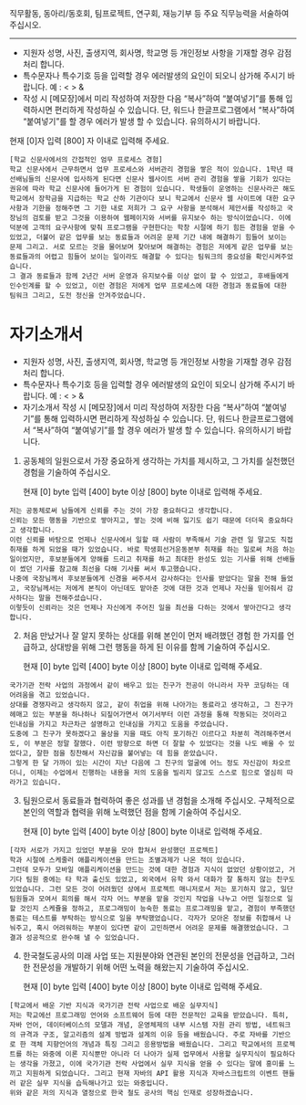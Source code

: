 직무활동, 동아리/동호회, 팀프로젝트, 연구회, 재능기부 등 주요 직무능력을 서술하여 주십시오.

***

- 지원자 성명, 사진, 출생지역, 회사명, 학교명 등 개인정보 사항을 기재할 경우 감점처리 합니다.
- 특수문자나 특수기호 등을 입력할 경우 에러발생의 요인이 되오니 삼가해 주시기 바랍니다. 예 : <  > &
- 작성 시 [메모장]에서 미리 작성하여 저장한 다음 “복사”하여 “붙여넣기”를 통해 입력하시면 편리하게 작성하실 수 있습니다. 
  단, 워드나 한글프로그램에서 “복사”하여 “붙여넣기”를 할 경우 에러가 발생 할 수 있습니다. 유의하시기 바랍니다.

현재 [0]자 입력 [800] 자 이내로 입력해 주세요.

```
[학교 신문사에서의 간접적인 엄무 프로세스 경험]
학교 신문사에서 근무하면서 업무 프로세스와 서버관리 경험을 쌓은 적이 있습니다. 1학년 때 선배님들의 신문사에 입사하게 된다면 신문사 웹사이트 서버 관리 경험을 쌓을 기회가 있다는 권유에 따라 학교 신문사에 들어가게 된 경험이 있습니다. 학생들이 운영하는 신문사라곤 해도 학교에서 장학금을 지급하는 학교 산하 기관이다 보니 학교에서 신문사 웹 사이트에 대한 요구사항과 기한을 정해주면 그 기한 내로 저희가 그 요구 사항을 분석해서 제안서를 작성하고 국장님의 검토를 받고 그것을 이용하여 웹페이지와 서버를 유지보수 하는 방식이었습니다. 이에 덕분에 고객의 요구사항에 맞춰 프로그램을 구현한다는 학창 시절에 하기 힘든 경험을 얻을 수 있었고, 더불어 같은 업무를 보는 동료들과 어려운 문제 기간 내에 해결하기 힘들어 보이는 문제 그리고. 서로 모르는 것을 물어보며 찾아보며 해결하는 경험은 저에게 같은 업무를 보는 동료들과의 어렵고 힘들어 보이는 일이라도 해결할 수 있다는 팀워크의 중요성을 확인시켜주었습니다.
그 결과 동료들과 함께 2년간 서버 운영과 유지보수를 이상 없이 할 수 있었고, 후배들에게 인수인계를 할 수 있었고, 이런 경험은 저에게 업무 프로세스에 대한 경험과 동료들에 대한 팀워크 그리고, 도전 정신을 안겨주었습니다.
```





# 자기소개서

- 지원자 성명, 사진, 출생지역, 회사명, 학교명 등 개인정보 사항을 기재할 경우 감점처리 합니다.
- 특수문자나 특수기호 등을 입력할 경우 에러발생의 요인이 되오니 삼가해 주시기 바랍니다. 예 : <  > &
- 자기소개서 작성 시 [메모장]에서 미리 작성하여 저장한 다음 “복사”하여 “붙여넣기”를 통해 입력하시면 편리하게 작성하실 수 있습니다. 
  단, 워드나 한글프로그램에서 “복사”하여 “붙여넣기”를 할 경우 에러가 발생 할 수 있습니다. 유의하시기 바랍니다.



1. 공동체의 일원으로서 가장 중요하게 생각하는 가치를 제시하고, 그 가치를 실천했던 경험을 기술하여 주십시오.

   현재 [0] byte 입력 [400] byte 이상 [800] byte 이내로 입력해 주세요.

```
저는 공동체로써 남들에게 신뢰를 주는 것이 가장 중요하다고 생각합니다.
신뢰는 모든 행동을 기반으로 쌓아지고, 쌓는 것에 비해 잃기도 쉽기 때문에 더더욱 중요하다고 생각합니다.
이런 신뢰를 바탕으로 언제나 신문사에서 일할 때 사람이 부족해서 기술 관련 일 말고도 직접 취재를 하게 되었을 때가 있었습니다. 바로 학생회선거운동본부 취재를 하는 일로써 처음 하는 일이었지만, 후보분들에게 양해를 드리고 취재를 하고 최대한 완성도 있는 기사를 위해 선배들이 썼던 기사를 참고해 최선을 다해 기사를 써서 투고했습니다.
나중에 국장님께서 후보분들에게 신경을 써주셔서 감사하다는 인사를 받았다는 말을 전해 들었고, 국장님께서는 저에게 본직이 아닌데도 맡아준 것에 대한 것과 언제나 자신을 믿어줘서 감사하다는 말을 전해주셨습니다.
이렇듯이 신뢰라는 것은 언제나 자신에게 주어진 일을 최선을 다하는 것에서 쌓아간다고 생각합니다.
```

2. 처음 만났거나 잘 알지 못하는 상대를 위해 본인이 먼저 배려했던 경험 한 가지를 언급하고, 상대방을 위해 그런 행동을 하게 된 이유를 함께 기술하여 주십시오. 

   현재 [0] byte 입력 [400] byte 이상 [800] byte 이내로 입력해 주세요.

```
국가기관 전락 사업의 과정에서 같이 배우고 있는 친구가 전공이 아니라서 자꾸 코딩하는 데 어려움을 겪고 있었습니다.
상대를 경쟁자라고 생각하지 않고, 같이 취업을 위해 나아가는 동료라고 생각하고, 그 친구가 헤매고 있는 부분을 하나하나 되짚어가면서 여기서부터 이런 과정을 통해 작동되는 것이라고 인내심을 가지고 차근차근 설명하고 인내심을 가지고 도움을 주었습니다. 
도중에 그 친구가 못하겠다고 울상을 지을 때도 아직 포기하긴 이르다고 차분히 격려해주면서도, 이 부분은 정말 잘했다. 이런 방향으로 하면 더 잘할 수 있었다는 것을 나도 배울 수 있었다고, 잘한 점을 칭찬해서 자신감을 불어넣는 데 힘을 쏟았습니다.
그렇게 한 달 가까이 있는 시간이 지난 다음에 그 친구의 얼굴에 어느 정도 자신감이 차오르더니, 이제는 수업에서 진행하는 내용을 저의 도움을 빌리지 않고도 스스로 힘으로 열심히 따라가고 있습니다.
```

3. 팀원으로서 동료들과 협력하여 좋은 성과를 낸 경험을 소개해 주십시오. 구체적으로 본인의 역할과 협력을 위해 노력했던 점을 함께 기술하여 주십시오.

   현재 [0] byte 입력 [400] byte 이상 [800] byte 이내로 입력해 주세요.

```
[각자 서로가 가지고 있었던 부분을 모아 합쳐서 완성했던 프로젝트]
학과 시절에 스케줄러 애플리케이션을 만드는 조별과제가 나온 적이 있습니다.
그런데 모두가 모바일 애플리케이션을 만드는 것에 대한 경험과 지식이 없었던 상황이었고, 거기다 팀원 중에는 타 학과 출신도 있었고, 외국에서 유학 와서 대화가 잘 통하지 않는 친구도 있었습니다. 그런 모든 것이 어려웠던 상에서 프로젝트 매니저로서 저는 포기하지 않고, 일단 팀원들과 모여서 회의를 해서 각자 어느 부분을 맡을 것인지 작업을 나누고 어떤 일정으로 일할 것인지 스케쥴을 정하고, 프로그래밍이 능숙한 동료는 프로그래밍을 맡고, 경험이 부족했던 동료는 테스트를 부탁하는 방식으로 일을 부탁했었습니다. 각자가 모아온 정보를 취합해서 나눠주고, 혹시 어려워하는 부분이 있다면 같이 고민하면서 어려운 문제를 해결했었습니다. 그 결과 성공적으로 완수해 낼 수 있었습니다.
```

4. 한국철도공사의 미래 사업 또는 지원분야와 연관된 본인의 전문성을 언급하고, 그러한 전문성을 개발하기 위해 어떤 노력을 해왔는지 기술하여 주십시오.

   현재 [0] byte 입력 [400] byte 이상 [800] byte 이내로 입력해 주세요.

```
[학교에서 배운 기반 지식과 국가기관 전락 사업으로 배운 실무지식]
저는 학교에선 프로그래밍 언어와 소프트웨어 등에 대한 전문적인 교육을 받았습니다. 특히, 자바 언어, 데이터베이스의 모델과 개념, 운영체제의 내부 시스템 자원 관리 방법, 네트워크의 규격과 구조, 알고리즘의 설계 방법과 설계의 이유 등을 배웠습니다. 주로 자바를 기반으로 한 객체 지향언어의 개념과 특징 그리고 응용방법을 배웠습니다. 그리고 학교에서의 프로젝트를 하는 와중에 이론 지식뿐만 아니라 더 나아가 실제 업무에서 사용할 실무지식이 필요하다는 생각을 가졌고, 이에 국가기관 전락 사업에서 실무 지식을 얻을 수 있다는 말에 흥미를 느끼고 지원하게 되었습니다. 그리고 현재 자바의 API 활용 지식과 자바스크립트의 이벤트 핸들러 같은 실무 지식을 습득해나가고 있는 와중입니다.
위와 같은 저의 지식과 열정으로 한국 철도 공사의 핵심 인재로 성장하겠습니다.
```

